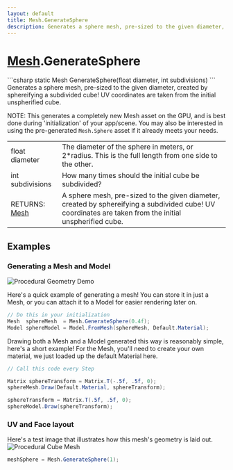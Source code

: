 ```yaml
---
layout: default
title: Mesh.GenerateSphere
description: Generates a sphere mesh, pre-sized to the given diameter, created by sphereifying a subdivided cube! UV coordinates are taken from the initial unspherified cube.  NOTE. This generates a completely new Mesh asset on the GPU, and is best done during 'initialization' of your app/scene. You may also be interested in using the pre-generated Mesh.Sphere asset if it already meets your needs.
---
```

# [Mesh]({{site.url}}/Pages/StereoKit/Mesh.html).GenerateSphere

<div class='signature' markdown='1'>
```csharp
static Mesh GenerateSphere(float diameter, int subdivisions)
```
Generates a sphere mesh, pre-sized to the given
diameter, created by sphereifying a subdivided cube! UV
coordinates are taken from the initial unspherified cube.

NOTE: This generates a completely new Mesh asset on the GPU, and
is best done during 'initialization' of your app/scene. You may
also be interested in using the pre-generated `Mesh.Sphere` asset
if it already meets your needs.
</div>

|  |  |
|--|--|
|float diameter|The diameter of the sphere in meters, or              2*radius. This is the full length from one side to the other.|
|int subdivisions|How many times should the initial cube             be subdivided?|
|RETURNS: [Mesh]({{site.url}}/Pages/StereoKit/Mesh.html)|A sphere mesh, pre-sized to the given diameter, created by sphereifying a subdivided cube! UV coordinates are taken from the initial unspherified cube.|





## Examples

### Generating a Mesh and Model

![Procedural Geometry Demo]({{site.url}}/img/screenshots/ProceduralGeometry.jpg)

Here's a quick example of generating a mesh! You can store it in just a
Mesh, or you can attach it to a Model for easier rendering later on.
```csharp
// Do this in your initialization
Mesh  sphereMesh  = Mesh.GenerateSphere(0.4f);
Model sphereModel = Model.FromMesh(sphereMesh, Default.Material);
```
Drawing both a Mesh and a Model generated this way is reasonably simple,
here's a short example! For the Mesh, you'll need to create your own material,
we just loaded up the default Material here.
```csharp
// Call this code every Step

Matrix sphereTransform = Matrix.T(-.5f, .5f, 0);
sphereMesh.Draw(Default.Material, sphereTransform);

sphereTransform = Matrix.T(.5f, .5f, 0);
sphereModel.Draw(sphereTransform);
```
### UV and Face layout
Here's a test image that illustrates how this mesh's geometry is
laid out.
![Procedural Cube Mesh]({{site.screen_url}}/ProcGeoSphere.jpg)
```csharp
meshSphere = Mesh.GenerateSphere(1);
```

